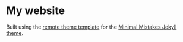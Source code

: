 # My website

Built using the [remote theme template](https://github.com/mmistakes/mm-github-pages-starter) for the [Minimal Mistakes Jekyll theme](https://github.com/mmistakes/minimal-mistakes).